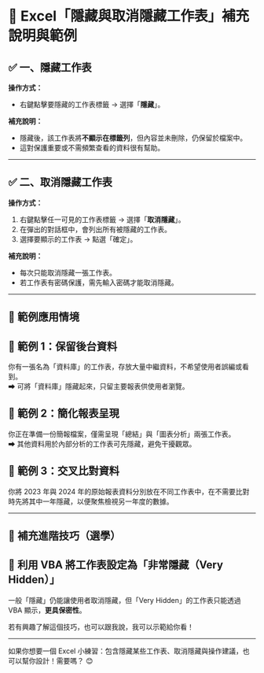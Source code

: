 # 🫥 Excel「隱藏與取消隱藏工作表」補充說明與範例

## ✅ 一、隱藏工作表  
**操作方式：**  
- 右鍵點擊要隱藏的工作表標籤 → 選擇「**隱藏**」。

**補充說明：**
- 隱藏後，該工作表將**不顯示在標籤列**，但內容並未刪除，仍保留於檔案中。
- 這對保護重要或不需頻繁查看的資料很有幫助。

---

## ✅ 二、取消隱藏工作表  
**操作方式：**  
1. 右鍵點擊任一可見的工作表標籤 → 選擇「**取消隱藏**」。  
2. 在彈出的對話框中，會列出所有被隱藏的工作表。  
3. 選擇要顯示的工作表 → 點選「確定」。

**補充說明：**
- 每次只能取消隱藏一張工作表。
- 若工作表有密碼保護，需先輸入密碼才能取消隱藏。

---

## 🧠 範例應用情境

## 🌟 範例 1：保留後台資料  
你有一張名為「資料庫」的工作表，存放大量中繼資料，不希望使用者誤編或看到。  
➡ 可將「資料庫」隱藏起來，只留主要報表供使用者瀏覽。

## 🌟 範例 2：簡化報表呈現  
你正在準備一份簡報檔案，僅需呈現「總結」與「圖表分析」兩張工作表。  
➡ 其他資料用於內部分析的工作表可先隱藏，避免干擾觀眾。

## 🌟 範例 3：交叉比對資料  
你將 2023 年與 2024 年的原始報表資料分別放在不同工作表中，在不需要比對時先將其中一年隱藏，以便聚焦檢視另一年度的數據。

---

## 🛑 補充進階技巧（選學）

## 🔐 利用 VBA 將工作表設定為「非常隱藏（Very Hidden）」  
一般「隱藏」仍能讓使用者取消隱藏，但「Very Hidden」的工作表只能透過 VBA 顯示，**更具保密性**。  

若有興趣了解這個技巧，也可以跟我說，我可以示範給你看！

---

如果你想要一個 Excel 小練習：包含隱藏某些工作表、取消隱藏與操作建議，也可以幫你設計！需要嗎？ 😊